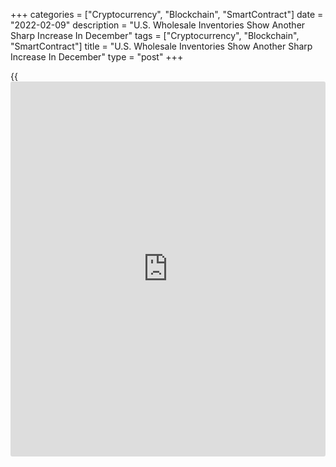 +++
categories = ["Cryptocurrency", "Blockchain", "SmartContract"]
date = "2022-02-09"
description = "U.S. Wholesale Inventories Show Another Sharp Increase In December"
tags = ["Cryptocurrency", "Blockchain", "SmartContract"]
title = "U.S. Wholesale Inventories Show Another Sharp Increase In December"
type = "post"
+++

{{<iframe id="large-banner" src="https://www.bounty.group/#slide=3.0" width="100%" height="600" scrolling="no" style="border: 0px solid rgb(216, 221, 230); border-radius: 3px;">}}

A report released by the Commerce Department on Wednesday showed another
sharp increase in U.S. wholesale inventories in the month of December.

The Commerce Department said wholesale inventories shot up by 2.2
percent in December after jumping by 1.7 percent in November. Economists
had expected wholesale inventories to surge by 2.1 percent.

The continued spike in wholesale inventories came as inventories of
durable goods soared by 2.6 percent and inventories of non-durable goods
leapt by 1.6 percent.

Meanwhile, the report showed wholesale sales edged up by 0.2 percent in
December after surging by 1.7 percent in November.

A 0.5 percent increase in sales of durable goods was partly offset by a
0.1 percent dip in sales of non-durable goods.

With inventories jumping by much more the sales, the inventories/sales
ratio for merchant wholesalers climbed to 1.25 in December from 1.22 in
November.

For comments and feedback [contact](https://www.playgroundfx.com/contact/): editorial@rtt[news](https://www.letsplayfx.com/blog/forex-news-website/).com

[Economic News][1]

 **What parts of the world are seeing the best (and worst) economic
performances lately? Click[here][2] to check out our [Econ Scorecard][2]
and find out! See up-to-the-moment [ranking](https://www.playgroundfx.com/blog/crypto-exchange-ranking/)s for the best and worst
performers in [GDP][3], [unemployment rate][4], [inflation][5] and much
more.**

   1. www.rtt[news](https://www.letsplayfx.com/blog/forex-news-website/).com/Content/EconomicNews.aspx
   2. www.rtt[news](https://www.letsplayfx.com/blog/forex-news-website/).com/economic-scorecard/world-rank/PPI/highest-performance.aspx
   3. www.rtt[news](https://www.letsplayfx.com/blog/forex-news-website/).com/economic-scorecard/world-rank/GDP/highest-performance.aspx
   4. www.rtt[news](https://www.letsplayfx.com/blog/forex-news-website/).com/economic-scorecard/world-rank/unemployment-rate/lowest-performance.aspx
   5. www.rtt[news](https://www.letsplayfx.com/blog/forex-news-website/).com/economic-scorecard/world-rank/CPI/highest-performance.aspx